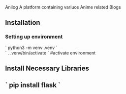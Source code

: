 Anilog
A platform containing variuos Anime related Blogs

<h2>Installation</h2>
<h3>Setting up environment</h3>
`
python3 -m venv .venv
`

<br>
`
. .venv/bin/activate
` #activate environment
<h2>Install Necessary Libraries<h2>
`
pip install flask
`
